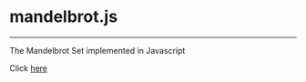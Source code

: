 # mandelbrot.js
___
The Mandelbrot Set implemented in Javascript

Click [here](https://doctornefario.github.io/mandelbrot.js/mandelbrot.html)
